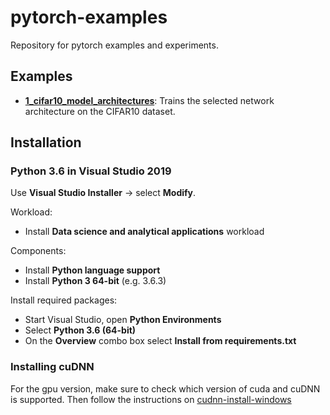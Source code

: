 pytorch-examples
=====================

Repository for pytorch examples and experiments.

## Examples

 * [**1_cifar10_model_architectures**](src/1_cifar10_network_architectures.py): Trains the selected network architecture on the CIFAR10 dataset.
 
## Installation

### Python 3.6 in Visual Studio 2019
Use **Visual Studio Installer** -> select **Modify**.

Workload:
 * Install **Data science and analytical applications**  workload

Components:
 * Install **Python language support**
 * Install **Python 3 64-bit** (e.g. 3.6.3)

Install required packages:
 * Start Visual Studio, open **Python Environments**
 * Select **Python 3.6 (64-bit)**
 * On the **Overview** combo box select **Install from requirements.txt**
 
### Installing cuDNN
For the gpu version, make sure to check which version of cuda and cuDNN is supported. 
Then follow the instructions on [cudnn-install-windows](https://docs.nvidia.com/deeplearning/sdk/cudnn-install/index.html#install-windows)

